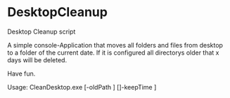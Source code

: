 # DesktopCleanup
Desktop Cleanup script

A simple console-Application that moves all folders and files from desktop to a folder of the current date.
If it is configured all directorys older that x days will be deleted.

Have fun.



Usage: CleanDesktop.exe <pathToDesktop> [-oldPath <pathToOldFileDirectory>] []-keepTime <timeToKeepFilesInDays>]